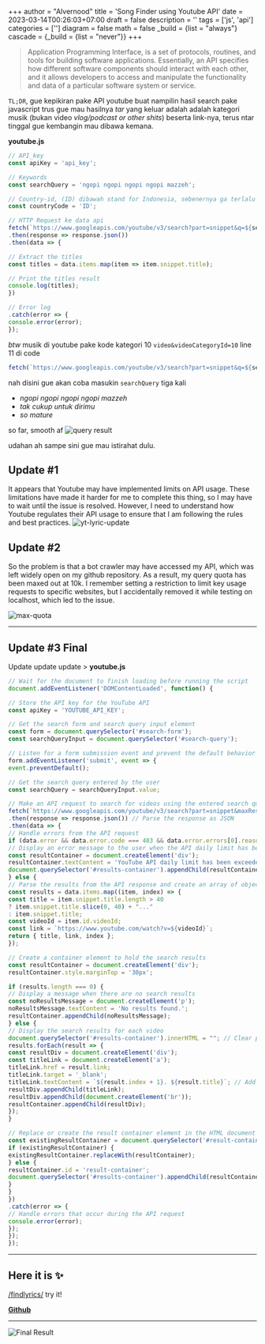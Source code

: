 +++
author = "Alvernood"
title = 'Song Finder using Youtube API'
date = 2023-03-14T00:26:03+07:00
draft = false
description = ''
tags = ['js', 'api']
categories = ['']
diagram = false
math = false
_build = {list = "always"}
cascade = {_build = {list = "never"}}
+++

> Application Programming Interface, is a set of protocols, routines, and tools for building software applications. Essentially, an API specifies how different software components should interact with each other, and it allows developers to access and manipulate the functionality and data of a particular software system or service.

`TL;DR`, gue kepikiran pake API youtube buat nampilin hasil search pake javascript trus gue mau hasilnya _tar_ yang keluar adalah adalah kategori musik (bukan video _vlog/podcast or other shits_) beserta link-nya, terus ntar tinggal gue kembangin mau dibawa kemana.

**youtube.js**
```Javascript
// API_key
const apiKey = 'api_key'; 

// Keywords 
const searchQuery = 'ngopi ngopi ngopi ngopi mazzeh'; 

// Country-id, (ID) dibawah stand for Indonesia, sebenernya ga terlalu ngaruh sih, gue ganti2 resultnya ga beda jauh, but i keep it still
const countryCode = 'ID'; 

// HTTP Request ke data api
fetch(`https://www.googleapis.com/youtube/v3/search?part=snippet&q=${searchQuery}&type=video&videoCategoryId=10&regionCode=${countryCode}&key=${apiKey}`) 
.then(response => response.json()) 
.then(data => { 

// Extract the titles
const titles = data.items.map(item => item.snippet.title); 

// Print the titles result
console.log(titles); 
}) 

// Error log
.catch(error => { 
console.error(error); 
}); 
```
_btw_ musik di youtube pake kode kategori 10
`video&videoCategoryId=10` line 11 di code
```javascript
fetch(`https://www.googleapis.com/youtube/v3/search?part=snippet&q=${searchQuery}&type=video&videoCategoryId=10&regionCode=${countryCode}&key=${apiKey}`) 
```
nah disini gue akan coba masukin `searchQuery` tiga kali
* _ngopi ngopi ngopi ngopi mazzeh_
* _tak cukup untuk dirimu_
* _so mature_

so far, smooth af
![query result](/img/test-api-lyric.png)

udahan ah sampe sini gue mau istirahat dulu.

## Update #1
It appears that Youtube may have implemented limits on API usage. These limitations have made it harder for me to complete this thing, so I may have to wait until the issue is resolved. However, I need to understand how Youtube regulates their API usage to ensure that I am following the rules and best practices.
![yt-lyric-update](/img/test-api-update.png)

## Update #2
So the problem is that a bot crawler may have accessed my API, which was left widely open on my github repository. As a result, my query quota has been maxed out at 10k. I remember setting a restriction to limit key usage requests to specific websites, but I accidentally removed it while testing on localhost, which led to the issue.


![max-quota](/img/max-quota.png)

---
## Update #3 Final

Update update update  > __youtube.js__

```javascript
// Wait for the document to finish loading before running the script
document.addEventListener('DOMContentLoaded', function() {

// Store the API key for the YouTube API
const apiKey = 'YOUTUBE_API_KEY';

// Get the search form and search query input element
const form = document.querySelector('#search-form');
const searchQueryInput = document.querySelector('#search-query');

// Listen for a form submission event and prevent the default behavior
form.addEventListener('submit', event => {
event.preventDefault();

// Get the search query entered by the user
const searchQuery = searchQueryInput.value;

// Make an API request to search for videos using the entered search query and API key
fetch(`https://www.googleapis.com/youtube/v3/search?part=snippet&maxResults=10&q=${searchQuery}&type=video&videoCategoryId=10&key=${apiKey}`)
.then(response => response.json()) // Parse the response as JSON
.then(data => {
// Handle errors from the API request
if (data.error && data.error.code === 403 && data.error.errors[0].reason === 'dailyLimitExceeded') {
// Display an error message to the user when the API daily limit has been exceeded
const resultContainer = document.createElement('div');
resultContainer.textContent = 'YouTube API daily limit has been exceeded. Please try again tomorrow.';
document.querySelector('#results-container').appendChild(resultContainer);
} else {
// Parse the results from the API response and create an array of objects for each video
const results = data.items.map((item, index) => {
const title = item.snippet.title.length > 40
? item.snippet.title.slice(0, 40) + "..."
: item.snippet.title;
const videoId = item.id.videoId;
const link = `https://www.youtube.com/watch?v=${videoId}`;
return { title, link, index };
});

// Create a container element to hold the search results
const resultContainer = document.createElement('div');
resultContainer.style.marginTop = '30px';

if (results.length === 0) {
// Display a message when there are no search results
const noResultsMessage = document.createElement('p');
noResultsMessage.textContent = 'No results found.';
resultContainer.appendChild(noResultsMessage);
} else {
// Display the search results for each video
document.querySelector('#results-container').innerHTML = ""; // Clear previous search results
results.forEach(result => {
const resultDiv = document.createElement('div');
const titleLink = document.createElement('a');
titleLink.href = result.link;
titleLink.target = '_blank';
titleLink.textContent = `${result.index + 1}. ${result.title}`; // Add number to title
resultDiv.appendChild(titleLink);
resultDiv.appendChild(document.createElement('br'));
resultContainer.appendChild(resultDiv);
});
}

// Replace or create the result container element in the HTML document
const existingResultContainer = document.querySelector('#result-container');
if (existingResultContainer) {
existingResultContainer.replaceWith(resultContainer);
} else {
resultContainer.id = 'result-container';
document.querySelector('#results-container').appendChild(resultContainer);
}
}
})
.catch(error => {
// Handle errors that occur during the API request
console.error(error);
});
});
});
```

---
## Here it is ✨
[/findlyrics/](https://mybae.id/findlyrics) try it!

[__Github__](https://github.com/nescatfe/nescatfe.github.io/tree/main/findlyrics)

---

![Final Result](/img/2888120.png)
